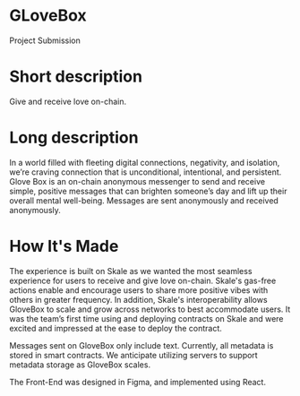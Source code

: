 # GLoveBox

Project Submission

# Short description
Give and receive love on-chain. 

# Long description
In a world filled with fleeting digital connections, negativity, and isolation, we’re craving connection that is unconditional, intentional, and persistent. Glove Box is an on-chain anonymous messenger to send and receive simple, positive messages that can brighten someone’s day and lift up their overall mental well-being. Messages are sent anonymously and received anonymously. 

# How It's Made
The experience is built on Skale as we wanted the most seamless experience for users to receive and give love on-chain. Skale's gas-free actions enable and encourage users to share more positive vibes with others in greater frequency. In addition, Skale's interoperability allows GloveBox to scale and grow across networks to best accommodate users. It was the team’s first time using and deploying contracts on Skale and were excited and impressed at the ease to deploy the contract.

Messages sent on GloveBox only include text. Currently, all metadata is stored in smart contracts. We anticipate utilizing servers to support metadata storage as GloveBox scales.

The Front-End was designed in Figma, and implemented using React. 

